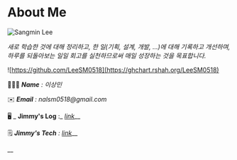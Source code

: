 # About Me

![Sangmin Lee](https://avatars.githubusercontent.com/u/43431081?v=4)

_새로 학습한 것에 대해 정리하고, 한 일(기획, 설계, 개발, ...)에 대해 기록하고 개선하며, 하루를 되돌아보는 일일 회고를 실천하므로써 매일 성장하는 것을 목표합니다._



![https://github.com/LeeSM0518](https://ghchart.rshah.org/LeeSM0518)



👨🏻‍💻  _**Name** : 이상민_

✉️  _**Email** :  nalsm0518@gmail.com_

🖥  _  **Jimmy's Log** :_ [_link_](https://app.gitbook.com/s/VUGmlfST1Av763oCpLBq/)__

🗒  _**Jimmy's Tech** :_  [_link_](https://app.gitbook.com/s/xFAbVboeQj3rgqWe5uLh/)__

__
